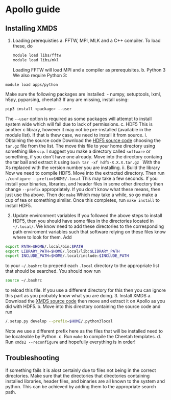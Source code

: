 # Apollo guide

## Installing XMDS

1. Loading prerequisties
   a. FFTW, MPI, MLK and a C++ compiler.
   To load these, do
   ```bash
   module load libs/fftw
   module load libs/mkl
   ```
   Loading FFTW will load MPI and a compiler as prerequisites.
  b. Python 3
 We also require Python 3:
  ```
  module load apps/python
  ```
  Make sure the following packages are installed:
    - numpy, setuptools, lxml, h5py, pyparsing, cheetah3
  If any are missing, install using:
  ```bash
  pip3 install <package> --user
  ```
  The `--user` option is required as some packages will attempt to install system wide which will fail due to lack of permissions.
  c. HDF5
  This is another c library, however it may not be pre-installed (available in the module list). If that is thew case, we need to install it from source. 
    i. Obtaining the source code
      Download the [HDF5 source code](https://www.hdfgroup.org/downloads/hdf5/source-code/) choosing the `tar.gz` file from the list. The move this file to your home directory using something like `scp`. I suggest you make a directory called `software` or something, if you don't have one already. Move into the directory containg the tar ball and extract it using 
    ```bash
    tar -xf hdf5-X.X.X.tar.gz
    ```
    With the Xs replaced with the version number you are installing.
  ii. Build the library
    Now we need to compile HDF5. Move into the extracted directory. Then run 
    ```
    ./configure --prefix=$HOME/.local
    ```
    This may take a few seconds. If you install your binaries, libraries, and header files in some other directory then change `--prefix` appropriately. If you don't know what   these means, then just use tha above.  Then do:
    ```
    make
    ```
    Which may take a while, so go make a cup of tea or something similar. Once this completes, run 
    ```
    make install
    ```
    to install HDF5.

2. Update environment variables
  If you followed the above steps to install HDF5, then you should have some files in the directories located in `~/.local/`. We know need to add these directories to the corresponding path enviroment variables such that software relying on these files know where to look for them. Add
  ```bash
  export PATH=$HOME/.local/bin:$PATH
  export LIBRARY_PATH=$HOME/.local/lib:$LIBRARY_PATH
  export INCLUDE_PATH=$HOME/.local/include:$INCLUDE_PATH
  ```
  to your `~/.bashrc` to prepend each `.local` directory to the appropriate list that should be searched. You should now run
  ```bash
  source ~/.bashrc
  ```
  to reload this file. If you use a different directory for this then you can ignore this part as you probably know what you are doing. 
3. Install XMDS
  a. Download the [XMDS source code](https://sourceforge.net/projects/xmds/) then move and extract it on Apollo as you did with HDF5. 
  b. Move into this directory containing the source code and run
  ```bash
  /.setup.py develop --prefix=$HOME/.python3local
  ```
  Note we use a different prefix here as the files that will be installed need to be locateable by Python. 
  c. Run `make` to compile the Cheetah templates.
  d. Run `xmds2 --reconfigure` and hopefully everything is in order!

## Troubleshooting
If something fails it is alost certainly due to files not being in the correct directories. Make sure that the directories that directories containing installed libraries, header files, and binaries are all known to the system and python. This can be achieved by adding them to the appropriate search path.
